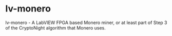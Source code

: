# lv-monero
lv-monero - A LabVIEW FPGA based Monero miner, or at least part of Step 3 of the CryptoNight algorithm that Monero uses.
